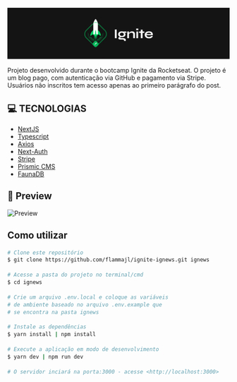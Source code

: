 <p align="center">
<img src=".github/ignite-bg.png" />
</p>

Projeto desenvolvido durante o bootcamp Ignite da Rocketseat. O projeto é um blog pago, com autenticação via GitHub e pagamento via Stripe. Usuários não inscritos tem acesso apenas ao primeiro parágrafo do post.

## **:computer: TECNOLOGIAS**

  - [NextJS](https://nextjs.org/)
  - [Typescript](https://www.typescriptlang.org/)
  - [Axios](https://github.com/axios/axios)
  - [Next-Auth](https://next-auth.js.org/)
  - [Stripe](https://stripe.com/)
  - [Prismic CMS](https://prismic.io/)
  - [FaunaDB](https://fauna.com/)

## **:movie_camera: Preview**

![Preview](.github/preview.gif)

## Como utilizar

```bash
# Clone este repositório
$ git clone https://github.com/flammajl/ignite-ignews.git ignews

# Acesse a pasta do projeto no terminal/cmd
$ cd ignews

# Crie um arquivo .env.local e coloque as variáveis
# de ambiente baseado no arquivo .env.example que
# se encontra na pasta ignews

# Instale as dependências
$ yarn install | npm install

# Execute a aplicação em modo de desenvolvimento
$ yarn dev | npm run dev

# O servidor inciará na porta:3000 - acesse <http://localhost:3000>
```